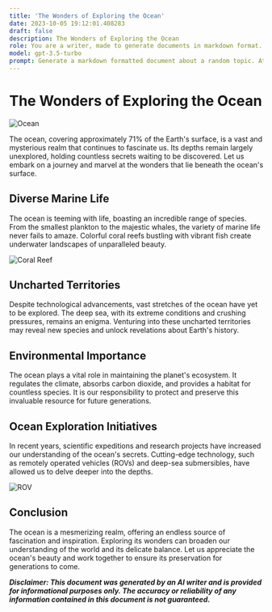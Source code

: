 ```yaml
---
title: 'The Wonders of Exploring the Ocean'
date: 2023-10-05 19:12:01.408283
draft: false
description: The Wonders of Exploring the Ocean
role: You are a writer, made to generate documents in markdown format. It is very important that all of the documents you generate are in valid markdown format.
model: gpt-3.5-turbo
prompt: Generate a markdown formatted document about a random topic. At the bottom, include a disclaimer explaining that the document was generated by you. The first line of the document should be the title. Make sure that the entire document is in proper markdown format, using a mix of various tags to make the document visually appealing.
---
```


# The Wonders of Exploring the Ocean

![Ocean](https://images.unsplash.com/photo-1517365830460-955ce3ccd263)

The ocean, covering approximately 71% of the Earth's surface, is a vast and mysterious realm that continues to fascinate us. Its depths remain largely unexplored, holding countless secrets waiting to be discovered. Let us embark on a journey and marvel at the wonders that lie beneath the ocean's surface.

## Diverse Marine Life

The ocean is teeming with life, boasting an incredible range of species. From the smallest plankton to the majestic whales, the variety of marine life never fails to amaze. Colorful coral reefs bustling with vibrant fish create underwater landscapes of unparalleled beauty.

![Coral Reef](https://images.unsplash.com/photo-1571940119644-bb693f8ea879)

## Uncharted Territories

Despite technological advancements, vast stretches of the ocean have yet to be explored. The deep sea, with its extreme conditions and crushing pressures, remains an enigma. Venturing into these uncharted territories may reveal new species and unlock revelations about Earth's history.

## Environmental Importance

The ocean plays a vital role in maintaining the planet's ecosystem. It regulates the climate, absorbs carbon dioxide, and provides a habitat for countless species. It is our responsibility to protect and preserve this invaluable resource for future generations.

## Ocean Exploration Initiatives

In recent years, scientific expeditions and research projects have increased our understanding of the ocean's secrets. Cutting-edge technology, such as remotely operated vehicles (ROVs) and deep-sea submersibles, have allowed us to delve deeper into the depths. 

![ROV](https://images.unsplash.com/photo-1542944396-48eb82c67e7e)

## Conclusion

The ocean is a mesmerizing realm, offering an endless source of fascination and inspiration. Exploring its wonders can broaden our understanding of the world and its delicate balance. Let us appreciate the ocean's beauty and work together to ensure its preservation for generations to come.

***Disclaimer: This document was generated by an AI writer and is provided for informational purposes only. The accuracy or reliability of any information contained in this document is not guaranteed.***